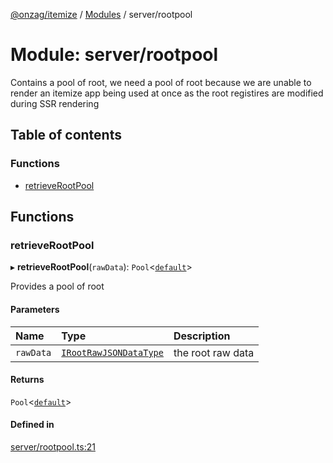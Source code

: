[@onzag/itemize](../README.md) / [Modules](../modules.md) / server/rootpool

# Module: server/rootpool

Contains a pool of root, we need a pool of root because
we are unable to render an itemize app being used at once
as the root registires are modified during SSR rendering

## Table of contents

### Functions

- [retrieveRootPool](server_rootpool.md#retrieverootpool)

## Functions

### retrieveRootPool

▸ **retrieveRootPool**(`rawData`): `Pool`<[`default`](../classes/base_Root.default.md)\>

Provides a pool of root

#### Parameters

| Name | Type | Description |
| :------ | :------ | :------ |
| `rawData` | [`IRootRawJSONDataType`](../interfaces/base_Root.IRootRawJSONDataType.md) | the root raw data |

#### Returns

`Pool`<[`default`](../classes/base_Root.default.md)\>

#### Defined in

[server/rootpool.ts:21](https://github.com/onzag/itemize/blob/5c2808d3/server/rootpool.ts#L21)
